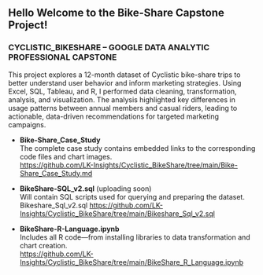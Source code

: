 ## Hello Welcome to the Bike-Share Capstone Project!

### CYCLISTIC_BIKESHARE – GOOGLE DATA ANALYTIC PROFESSIONAL CAPSTONE <br>
This project explores a 12-month dataset of Cyclistic bike-share trips to better understand user behavior and inform marketing strategies. Using Excel, SQL, Tableau, and R, I performed data cleaning, transformation, analysis, and visualization. The analysis highlighted key differences in usage patterns between annual members and casual riders, leading to actionable, data-driven recommendations for targeted marketing campaigns.
- **Bike-Share_Case_Study** <br>
The complete case study contains embedded links to the corresponding code files and chart images.<br>
https://github.com/LK-Insights/Cyclistic_BikeShare/tree/main/Bike-Share_Case_Study.md

- **BikeShare-SQL_v2.sql** (uploading soon) <br>
Will contain SQL scripts used for querying and preparing the dataset. Bikeshare_Sql_v2.sql
https://github.com/LK-Insights/Cyclistic_BikeShare/tree/main/Bikeshare_Sql_v2.sql

- **BikeShare-R-Language.ipynb** <br>
Includes all R code—from installing libraries to data transformation and chart creation.<br>
https://github.com/LK-Insights/Cyclistic_BikeShare/tree/main/BikeShare_R_Language.ipynb


